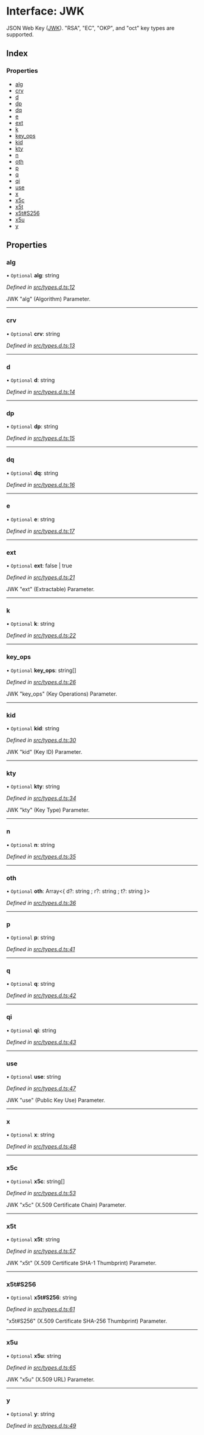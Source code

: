 # Interface: JWK

JSON Web Key ([JWK](https://tools.ietf.org/html/rfc7517)).
"RSA", "EC", "OKP", and "oct" key types are supported.

## Index

### Properties

* [alg](_types_d_.jwk.md#alg)
* [crv](_types_d_.jwk.md#crv)
* [d](_types_d_.jwk.md#d)
* [dp](_types_d_.jwk.md#dp)
* [dq](_types_d_.jwk.md#dq)
* [e](_types_d_.jwk.md#e)
* [ext](_types_d_.jwk.md#ext)
* [k](_types_d_.jwk.md#k)
* [key\_ops](_types_d_.jwk.md#key_ops)
* [kid](_types_d_.jwk.md#kid)
* [kty](_types_d_.jwk.md#kty)
* [n](_types_d_.jwk.md#n)
* [oth](_types_d_.jwk.md#oth)
* [p](_types_d_.jwk.md#p)
* [q](_types_d_.jwk.md#q)
* [qi](_types_d_.jwk.md#qi)
* [use](_types_d_.jwk.md#use)
* [x](_types_d_.jwk.md#x)
* [x5c](_types_d_.jwk.md#x5c)
* [x5t](_types_d_.jwk.md#x5t)
* [x5t#S256](_types_d_.jwk.md#x5t#s256)
* [x5u](_types_d_.jwk.md#x5u)
* [y](_types_d_.jwk.md#y)

## Properties

### alg

• `Optional` **alg**: string

*Defined in [src/types.d.ts:12](https://github.com/panva/jose/blob/v3.2.0/src/types.d.ts#L12)*

JWK "alg" (Algorithm) Parameter.

___

### crv

• `Optional` **crv**: string

*Defined in [src/types.d.ts:13](https://github.com/panva/jose/blob/v3.2.0/src/types.d.ts#L13)*

___

### d

• `Optional` **d**: string

*Defined in [src/types.d.ts:14](https://github.com/panva/jose/blob/v3.2.0/src/types.d.ts#L14)*

___

### dp

• `Optional` **dp**: string

*Defined in [src/types.d.ts:15](https://github.com/panva/jose/blob/v3.2.0/src/types.d.ts#L15)*

___

### dq

• `Optional` **dq**: string

*Defined in [src/types.d.ts:16](https://github.com/panva/jose/blob/v3.2.0/src/types.d.ts#L16)*

___

### e

• `Optional` **e**: string

*Defined in [src/types.d.ts:17](https://github.com/panva/jose/blob/v3.2.0/src/types.d.ts#L17)*

___

### ext

• `Optional` **ext**: false \| true

*Defined in [src/types.d.ts:21](https://github.com/panva/jose/blob/v3.2.0/src/types.d.ts#L21)*

JWK "ext" (Extractable) Parameter.

___

### k

• `Optional` **k**: string

*Defined in [src/types.d.ts:22](https://github.com/panva/jose/blob/v3.2.0/src/types.d.ts#L22)*

___

### key\_ops

• `Optional` **key\_ops**: string[]

*Defined in [src/types.d.ts:26](https://github.com/panva/jose/blob/v3.2.0/src/types.d.ts#L26)*

JWK "key_ops" (Key Operations) Parameter.

___

### kid

• `Optional` **kid**: string

*Defined in [src/types.d.ts:30](https://github.com/panva/jose/blob/v3.2.0/src/types.d.ts#L30)*

JWK "kid" (Key ID) Parameter.

___

### kty

• `Optional` **kty**: string

*Defined in [src/types.d.ts:34](https://github.com/panva/jose/blob/v3.2.0/src/types.d.ts#L34)*

JWK "kty" (Key Type) Parameter.

___

### n

• `Optional` **n**: string

*Defined in [src/types.d.ts:35](https://github.com/panva/jose/blob/v3.2.0/src/types.d.ts#L35)*

___

### oth

• `Optional` **oth**: Array\<{ d?: string ; r?: string ; t?: string  }>

*Defined in [src/types.d.ts:36](https://github.com/panva/jose/blob/v3.2.0/src/types.d.ts#L36)*

___

### p

• `Optional` **p**: string

*Defined in [src/types.d.ts:41](https://github.com/panva/jose/blob/v3.2.0/src/types.d.ts#L41)*

___

### q

• `Optional` **q**: string

*Defined in [src/types.d.ts:42](https://github.com/panva/jose/blob/v3.2.0/src/types.d.ts#L42)*

___

### qi

• `Optional` **qi**: string

*Defined in [src/types.d.ts:43](https://github.com/panva/jose/blob/v3.2.0/src/types.d.ts#L43)*

___

### use

• `Optional` **use**: string

*Defined in [src/types.d.ts:47](https://github.com/panva/jose/blob/v3.2.0/src/types.d.ts#L47)*

JWK "use" (Public Key Use) Parameter.

___

### x

• `Optional` **x**: string

*Defined in [src/types.d.ts:48](https://github.com/panva/jose/blob/v3.2.0/src/types.d.ts#L48)*

___

### x5c

• `Optional` **x5c**: string[]

*Defined in [src/types.d.ts:53](https://github.com/panva/jose/blob/v3.2.0/src/types.d.ts#L53)*

JWK "x5c" (X.509 Certificate Chain) Parameter.

___

### x5t

• `Optional` **x5t**: string

*Defined in [src/types.d.ts:57](https://github.com/panva/jose/blob/v3.2.0/src/types.d.ts#L57)*

JWK "x5t" (X.509 Certificate SHA-1 Thumbprint) Parameter.

___

### x5t#S256

• `Optional` **x5t#S256**: string

*Defined in [src/types.d.ts:61](https://github.com/panva/jose/blob/v3.2.0/src/types.d.ts#L61)*

"x5t#S256" (X.509 Certificate SHA-256 Thumbprint) Parameter.

___

### x5u

• `Optional` **x5u**: string

*Defined in [src/types.d.ts:65](https://github.com/panva/jose/blob/v3.2.0/src/types.d.ts#L65)*

JWK "x5u" (X.509 URL) Parameter.

___

### y

• `Optional` **y**: string

*Defined in [src/types.d.ts:49](https://github.com/panva/jose/blob/v3.2.0/src/types.d.ts#L49)*
